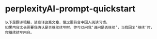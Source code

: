 # perplexityAI-prompt-quickstart
```
以下是翻译粗稿，请意译这篇文章，使之更符合中国人阅读习惯。
如果内容太长需要我确认是否继续续写时，你可以问我‘请问是否继续’，当我回复‘继续’时，你继续续写内容。
```
